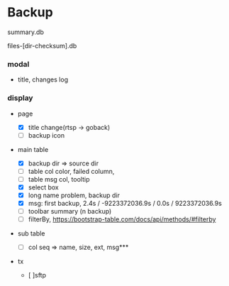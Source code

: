 # Backup

summary.db

files-[dir-checksum].db


### modal
	
- title, changes log
	
### display

- page
    - [x] title change(rtsp -> goback)
    - [ ] backup icon

- main table
    - [x] backup dir => source dir
    - [ ] table col color, failed column,
    - [ ] table msg col, tooltip
    - [x] select box
    - [x] long name problem, backup dir
    - [x] msg: first backup, 2.4s / -9223372036.9s / 0.0s / 9223372036.9s
    - [ ] toolbar summary (n backup)
    - [ ] filterBy, https://bootstrap-table.com/docs/api/methods/#filterby
    
- sub table
    - [ ] col seq => name, size, ext, msg***

- tx

    - [ ]sftp
    
